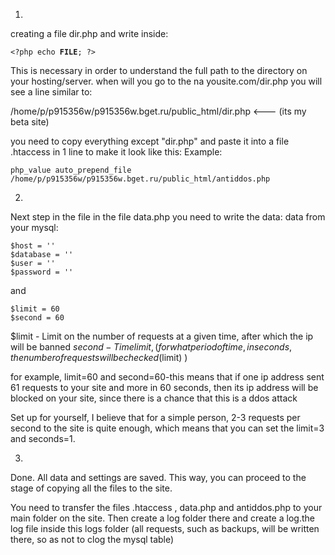 1. 
creating a file dir.php and write inside:

  <code>\<?php echo __FILE__; ?></code>


This is necessary in order to understand the full path to the directory on your hosting/server.
when will you go to the na yousite.com/dir.php you will see a line similar to:

  /home/p/p915356w/p915356w.bget.ru/public_html/dir.php   <--- (its my beta site)

you need to copy everything except "dir.php" and paste it into a file .htaccess in 1 line to make it look like this:
Example:

	php_value auto_prepend_file /home/p/p915356w/p915356w.bget.ru/public_html/antiddos.php

2. 
Next step in the file in the file data.php you need to write the data:
data from your mysql:

	$host = ''
	$database = '' 
	$user = ''
	$password = ''
	
and

	$limit = 60
	$second = 60

$limit - Limit on the number of requests at a given time, after which the ip will be banned
$second - Time limit, (for what period of time, in seconds, the number of requests will be checked($limit) )

for example, limit=60 and second=60-this means that if one ip address sent 61 requests to your site and more in 60 seconds, then its ip address will be blocked on your site, since there is a chance that this is a ddos attack

Set up for yourself, I believe that for a simple person, 2-3 requests per second to the site is quite enough, which means that you can set the limit=3 and seconds=1.

3. 
Done. All data and settings are saved. This way, you can proceed to the stage of copying all the files to the site.

You need to transfer the files .htaccess , data.php and antiddos.php to your main folder on the site. Then create a log folder there and create a log.the log file inside this logs folder (all requests, such as backups, will be written there, so as not to clog the mysql table)
